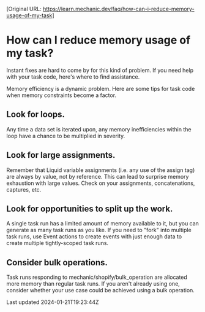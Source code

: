 [Original URL: https://learn.mechanic.dev/faq/how-can-i-reduce-memory-usage-of-my-task]

# How can I reduce memory usage of my task?

Instant fixes are hard to come by for this kind of problem. If you need help with your task code, here's where to find assistance.

Memory efficiency is a dynamic problem. Here are some tips for task code when memory constraints become a factor.

## Look for loops.

Any time a data set is iterated upon, any memory inefficiencies within the loop have a chance to be multiplied in severity.

## Look for large assignments.

Remember that Liquid variable assignments (i.e. any use of the assign tag) are always by value, not by reference. This can lead to surprise memory exhaustion with large values. Check on your assignments, concatenations, captures, etc.

## Look for opportunities to split up the work.

A single task run has a limited amount of memory available to it, but you can generate as many task runs as you like. If you need to "fork" into multiple task runs, use Event actions to create events with just enough data to create multiple tightly-scoped task runs.

## Consider bulk operations.

Task runs responding to mechanic/shopify/bulk\_operation are allocated more memory than regular task runs. If you aren't already using one, consider whether your use case could be achieved using a bulk operation.

Last updated 2024-01-21T19:23:44Z